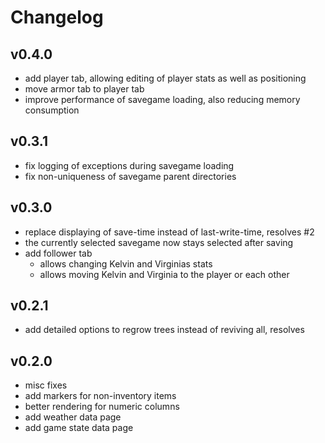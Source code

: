# Changelog

## v0.4.0
- add player tab, allowing editing of player stats as well as positioning
- move armor tab to player tab
- improve performance of savegame loading, also reducing memory consumption

## v0.3.1
- fix logging of exceptions during savegame loading
- fix non-uniqueness of savegame parent directories

## v0.3.0
- replace displaying of save-time instead of last-write-time, resolves #2
- the currently selected savegame now stays selected after saving
- add follower tab
  - allows changing Kelvin and Virginias stats
  - allows moving Kelvin and Virginia to the player or each other

## v0.2.1
- add detailed options to regrow trees instead of reviving all, resolves


## v0.2.0
- misc fixes
- add markers for non-inventory items
- better rendering for numeric columns
- add weather data page
- add game state data page
